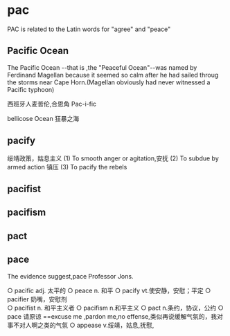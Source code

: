# pac

PAC is related to the Latin words for "agree" and "peace"

## Pacific Ocean

The Pacific Ocean --that is ,the "Peaceful Ocean"--was named by
Ferdinand Magellan because it seemed so calm after he had sailed
throug the storms near Cape Horn.(Magellan obviously had never
witnessed a Pacific typhoon)

西班牙人麦哲伦,合恩角
Pac-i-fic

bellicose Ocean 狂暴之海

## pacify

绥靖政策，姑息主义
(1) To smooth anger or agitation,安抚
(2) To subdue by armed action 镇压
(3) To pacify the rebels

## pacifist

## pacifism

## pact

## pace

The evidence suggest,pace Professor Jons.

○ pacific adj. 太平的
○ peace n. 和平
○ pacify vt.使安静，安慰；平定
○ pacifier 奶嘴，安慰剂  
○ pacifist n. 和平主义者
○ pacifism n.和平主义
○ pact n.条约，协议，公约
○ pace 请原谅 ==excuse me ,pardon me,no effense,类似再说缓解气氛的，我对事不对人啊之类的气氛
○ appease v.绥靖，姑息,抚慰,
